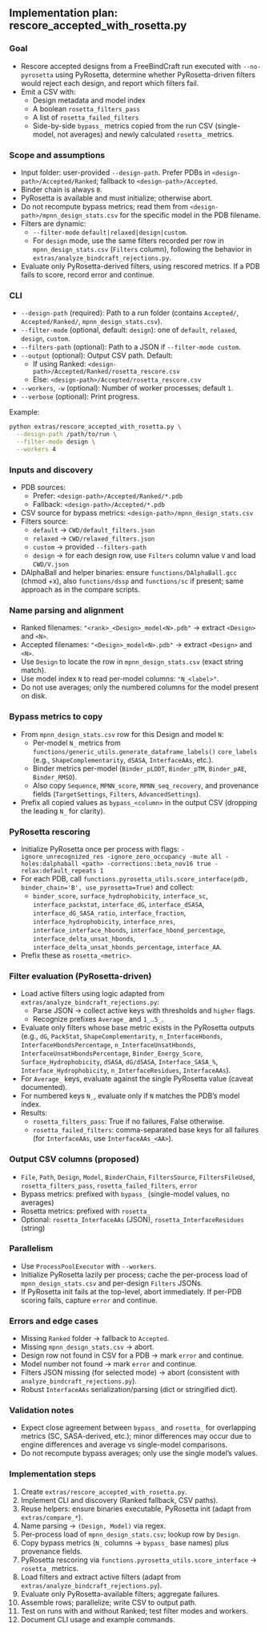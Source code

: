 ## Implementation plan: rescore_accepted_with_rosetta.py

### Goal
- Rescore accepted designs from a FreeBindCraft run executed with `--no-pyrosetta` using PyRosetta, determine whether PyRosetta-driven filters would reject each design, and report which filters fail.
- Emit a CSV with:
  - Design metadata and model index
  - A boolean `rosetta_filters_pass`
  - A list of `rosetta_failed_filters`
  - Side-by-side `bypass_` metrics copied from the run CSV (single-model, not averages) and newly calculated `rosetta_` metrics.

### Scope and assumptions
- Input folder: user-provided `--design-path`. Prefer PDBs in `<design-path>/Accepted/Ranked`; fallback to `<design-path>/Accepted`.
- Binder chain is always `B`.
- PyRosetta is available and must initialize; otherwise abort.
- Do not recompute bypass metrics; read them from `<design-path>/mpnn_design_stats.csv` for the specific model in the PDB filename.
- Filters are dynamic:
  - `--filter-mode` `default|relaxed|design|custom`.
  - For `design` mode, use the same filters recorded per row in `mpnn_design_stats.csv` (`Filters` column), following the behavior in `extras/analyze_bindcraft_rejections.py`.
- Evaluate only PyRosetta-derived filters, using rescored metrics. If a PDB fails to score, record error and continue.

### CLI
- `--design-path` (required): Path to a run folder (contains `Accepted/`, `Accepted/Ranked/`, `mpnn_design_stats.csv`).
- `--filter-mode` (optional, default: `design`): one of `default`, `relaxed`, `design`, `custom`.
- `--filters-path` (optional): Path to a JSON if `--filter-mode custom`.
- `--output` (optional): Output CSV path. Default:
  - If using Ranked: `<design-path>/Accepted/Ranked/rosetta_rescore.csv`
  - Else: `<design-path>/Accepted/rosetta_rescore.csv`
- `--workers`, `-w` (optional): Number of worker processes; default `1`.
- `--verbose` (optional): Print progress.

Example:
```bash
python extras/rescore_accepted_with_rosetta.py \
  --design-path /path/to/run \
  --filter-mode design \
  --workers 4
```

### Inputs and discovery
- PDB sources:
  - Prefer: `<design-path>/Accepted/Ranked/*.pdb`
  - Fallback: `<design-path>/Accepted/*.pdb`
- CSV source for bypass metrics: `<design-path>/mpnn_design_stats.csv`
- Filters source:
  - `default` → `CWD/default_filters.json`
  - `relaxed` → `CWD/relaxed_filters.json`
  - `custom` → provided `--filters-path`
  - `design` → for each design row, use `Filters` column value `V` and load `CWD/V.json`
- DAlphaBall and helper binaries: ensure `functions/DAlphaBall.gcc` (chmod +x), also `functions/dssp` and `functions/sc` if present; same approach as in the compare scripts.

### Name parsing and alignment
- Ranked filenames: `"<rank>_<Design>_model<N>.pdb"` → extract `<Design>` and `<N>`.
- Accepted filenames: `"<Design>_model<N>.pdb"` → extract `<Design>` and `<N>`.
- Use `Design` to locate the row in `mpnn_design_stats.csv` (exact string match).
- Use model index `N` to read per-model columns: `"N_<label>"`.
- Do not use averages; only the numbered columns for the model present on disk.

### Bypass metrics to copy
- From `mpnn_design_stats.csv` row for this Design and model `N`:
  - Per-model `N_` metrics from `functions/generic_utils.generate_dataframe_labels()` `core_labels` (e.g., `ShapeComplementarity`, `dSASA`, `InterfaceAAs`, etc.).
  - Binder metrics per-model (`Binder_pLDDT`, `Binder_pTM`, `Binder_pAE`, `Binder_RMSD`).
  - Also copy `Sequence`, `MPNN_score`, `MPNN_seq_recovery`, and provenance fields (`TargetSettings`, `Filters`, `AdvancedSettings`).
- Prefix all copied values as `bypass_<column>` in the output CSV (dropping the leading `N_` for clarity).

### PyRosetta rescoring
- Initialize PyRosetta once per process with flags:
  `-ignore_unrecognized_res -ignore_zero_occupancy -mute all -holes:dalphaball <path> -corrections::beta_nov16 true -relax:default_repeats 1`
- For each PDB, call `functions.pyrosetta_utils.score_interface(pdb, binder_chain='B', use_pyrosetta=True)` and collect:
  - `binder_score`, `surface_hydrophobicity`, `interface_sc`, `interface_packstat`, `interface_dG`, `interface_dSASA`, `interface_dG_SASA_ratio`, `interface_fraction`, `interface_hydrophobicity`, `interface_nres`, `interface_interface_hbonds`, `interface_hbond_percentage`, `interface_delta_unsat_hbonds`, `interface_delta_unsat_hbonds_percentage`, `interface_AA`.
- Prefix these as `rosetta_<metric>`.

### Filter evaluation (PyRosetta-driven)
- Load active filters using logic adapted from `extras/analyze_bindcraft_rejections.py`:
  - Parse JSON → collect active keys with thresholds and `higher` flags.
  - Recognize prefixes `Average_` and `1_`..`5_`.
- Evaluate only filters whose base metric exists in the PyRosetta outputs (e.g., `dG`, `PackStat`, `ShapeComplementarity`, `n_InterfaceHbonds`, `InterfaceHbondsPercentage`, `n_InterfaceUnsatHbonds`, `InterfaceUnsatHbondsPercentage`, `Binder_Energy_Score`, `Surface_Hydrophobicity`, `dSASA`, `dG/dSASA`, `Interface_SASA_%`, `Interface_Hydrophobicity`, `n_InterfaceResidues`, `InterfaceAAs`).
- For `Average_` keys, evaluate against the single PyRosetta value (caveat documented).
- For numbered keys `N_`, evaluate only if `N` matches the PDB’s model index.
- Results:
  - `rosetta_filters_pass`: True if no failures, False otherwise.
  - `rosetta_failed_filters`: comma-separated base keys for all failures (for `InterfaceAAs`, use `InterfaceAAs_<AA>`).

### Output CSV columns (proposed)
- `File`, `Path`, `Design`, `Model`, `BinderChain`, `FiltersSource`, `FiltersFileUsed`, `rosetta_filters_pass`, `rosetta_failed_filters`, `error`
- Bypass metrics: prefixed with `bypass_` (single-model values, no averages)
- Rosetta metrics: prefixed with `rosetta_`
- Optional: `rosetta_InterfaceAAs` (JSON), `rosetta_InterfaceResidues` (string)

### Parallelism
- Use `ProcessPoolExecutor` with `--workers`.
- Initialize PyRosetta lazily per process; cache the per-process load of `mpnn_design_stats.csv` and per-design `Filters` JSONs.
- If PyRosetta init fails at the top-level, abort immediately. If per-PDB scoring fails, capture `error` and continue.

### Errors and edge cases
- Missing `Ranked` folder → fallback to `Accepted`.
- Missing `mpnn_design_stats.csv` → abort.
- Design row not found in CSV for a PDB → mark `error` and continue.
- Model number not found → mark `error` and continue.
- Filters JSON missing (for selected mode) → abort (consistent with `analyze_bindcraft_rejections.py`).
- Robust `InterfaceAAs` serialization/parsing (dict or stringified dict).

### Validation notes
- Expect close agreement between `bypass_` and `rosetta_` for overlapping metrics (SC, SASA-derived, etc.); minor differences may occur due to engine differences and average vs single-model comparisons.
- Do not recompute bypass averages; only use the single model’s values.

### Implementation steps
1. Create `extras/rescore_accepted_with_rosetta.py`.
2. Implement CLI and discovery (Ranked fallback, CSV paths).
3. Reuse helpers: ensure binaries executable, PyRosetta init (adapt from `extras/compare_*`).
4. Name parsing → `(Design, Model)` via regex.
5. Per-process load of `mpnn_design_stats.csv`; lookup row by `Design`.
6. Copy bypass metrics (`N_` columns → `bypass_` base names) plus provenance fields.
7. PyRosetta rescoring via `functions.pyrosetta_utils.score_interface` → `rosetta_` metrics.
8. Load filters and extract active filters (adapt from `extras/analyze_bindcraft_rejections.py`).
9. Evaluate only PyRosetta-available filters; aggregate failures.
10. Assemble rows; parallelize; write CSV to output path.
11. Test on runs with and without Ranked; test filter modes and workers.
12. Document CLI usage and example commands.


